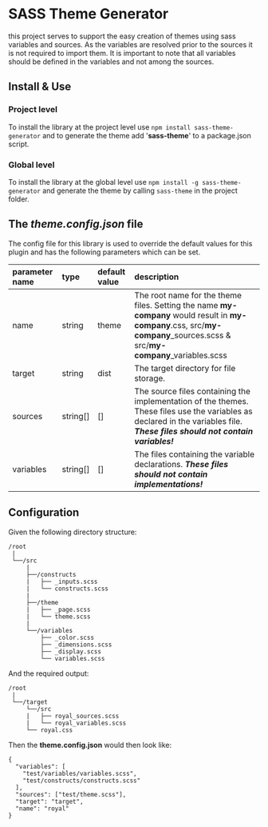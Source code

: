 # SASS Theme Generator
this project serves to support the easy creation of themes using sass variables and sources. As the variables are 
resolved prior to the sources it is not required to import them. It is important to note that all variables should be
defined in the variables and not among the sources.

## Install & Use
### Project level
To install the library at the project level use ```npm install sass-theme-generator``` and to generate the theme add 
'**sass-theme**' to a package.json script.

### Global level
To install the library at the global level use ```npm install -g sass-theme-generator``` and generate the theme by 
calling ```sass-theme``` in the project folder.


## The *theme.config.json* file
The config file for this library is used to override the default values for this plugin and has the following parameters
which can be set.

| parameter name | type | default value | description |
|:-------------- |:---- |:------------- |:----------- |
| name | string | theme | The root name for the theme files. Setting the name **my-company** would result in **my-company**.css, src/**my-company**_sources.scss & src/**my-company**_variables.scss |
| target | string | dist | The target directory for file storage. |
| sources | string[] | [] | The source files containing the implementation of the themes. These files use the variables as declared in the variables file. ***These files should not contain variables!*** |
| variables | string[] | [] | The files containing the variable declarations. ***These files should not contain implementations!*** |

## Configuration
Given the following directory structure:
```
/root
 |
 └──/src
     |
     ├──/constructs
     |   ├── _inputs.scss
     |   └── constructs.scss
     |
     ├──/theme
     |   ├── _page.scss
     |   └── theme.scss
     |
     └──/variables
         ├── _color.scss
         ├── _dimensions.scss
         ├── _display.scss
         └── variables.scss

```

And the required output:
```
/root
 |
 └──/target
     └──/src
     |   ├── royal_sources.scss
     |   └── royal_variables.scss
     └── royal.css
```

Then the **theme.config.json** would then look like:
```
{
  "variables": [
    "test/variables/variables.scss",
    "test/constructs/constructs.scss"
  ],
  "sources": ["test/theme.scss"],
  "target": "target",
  "name": "royal"
}
```